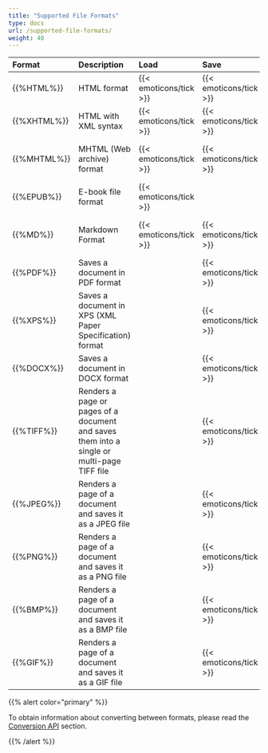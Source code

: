 ```yaml
---
title: "Supported File Formats"
type: docs
url: /supported-file-formats/
weight: 40
---
```


|**Format**|**Description**|**Load**|**Save**|**Remarks**|
| :- | :- | :- | :- | :- |
|{{%HTML%}}|HTML format|{{< emoticons/tick >}}|{{< emoticons/tick >}}| |
|{{%XHTML%}}|HTML with XML syntax|{{< emoticons/tick >}}|{{< emoticons/tick >}}|Save option is only available when the input file is **XHTML**|
|{{%MHTML%}}|MHTML (Web archive) format|{{< emoticons/tick >}}|{{< emoticons/tick >}}|Save option is only available for an  **MHTML** document saving|
|{{%EPUB%}}|E-book file format|{{< emoticons/tick >}}| | |
|{{%MD%}}|Markdown Format|{{< emoticons/tick >}}|{{< emoticons/tick >}}|Save option is only available for an **HTML** document saving|
|{{%PDF%}}|Saves a document in PDF format| |{{< emoticons/tick >}}| |
|{{%XPS%}}|Saves a document in XPS (XML Paper Specification) format| |{{< emoticons/tick >}}| |
|{{%DOCX%}}|Saves a document in DOCX format| |{{< emoticons/tick >}}| |
|{{%TIFF%}}|Renders a page or pages of a document and saves them into a single or multi-page TIFF file| |{{< emoticons/tick >}}| |
|{{%JPEG%}}|Renders a page of a document and saves it as a JPEG file| |{{< emoticons/tick >}}| |
|{{%PNG%}}|Renders a page of a document and saves it as a PNG file| |{{< emoticons/tick >}}| |
|{{%BMP%}}|Renders a page of a document and saves it as a BMP file| |{{< emoticons/tick >}}| |
|{{%GIF%}}|Renders a page of a document and saves it as a GIF file| |{{< emoticons/tick >}}| |

{{% alert color="primary" %}}

To obtain information about converting between formats, please read the [Conversion API](/html/conversion-api/) section.

{{% /alert %}} 